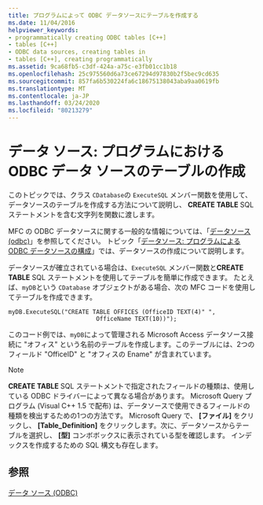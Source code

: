 ```yaml
---
title: プログラムによって ODBC データソースにテーブルを作成する
ms.date: 11/04/2016
helpviewer_keywords:
- programmatically creating ODBC tables [C++]
- tables [C++]
- ODBC data sources, creating tables in
- tables [C++], creating programmatically
ms.assetid: 9ca68fb5-c3df-424a-a75c-e3fb01cc1b18
ms.openlocfilehash: 25c975560d6a73ce67294d97830b2f5bec9cd635
ms.sourcegitcommit: 857fa6b530224fa6c18675138043aba9aa0619fb
ms.translationtype: MT
ms.contentlocale: ja-JP
ms.lasthandoff: 03/24/2020
ms.locfileid: "80213279"
---
```

# <a name="data-source-programmatically-creating-a-table-in-an-odbc-data-source"></a>データ ソース: プログラムにおける ODBC データ ソースのテーブルの作成

このトピックでは、クラス `CDatabase`の `ExecuteSQL` メンバー関数を使用して、データソースのテーブルを作成する方法について説明し、 **CREATE TABLE** SQL ステートメントを含む文字列を関数に渡します。

MFC の ODBC データソースに関する一般的な情報については、「[データソース (odbc)](../../data/odbc/data-source-odbc.md)」を参照してください。 トピック「[データソース: プログラムによる ODBC データソースの構成](../../data/odbc/data-source-programmatically-configuring-an-odbc-data-source.md)」では、データソースの作成について説明します。

データソースが確立されている場合は、`ExecuteSQL` メンバー関数と**CREATE TABLE** SQL ステートメントを使用してテーブルを簡単に作成できます。 たとえば、`myDB`という `CDatabase` オブジェクトがある場合、次の MFC コードを使用してテーブルを作成できます。

```
myDB.ExecuteSQL("CREATE TABLE OFFICES (OfficeID TEXT(4)" ",
                         OfficeName TEXT(10))");
```

このコード例では、`myDB`によって管理される Microsoft Access データソース接続に "オフィス" という名前のテーブルを作成します。このテーブルには、2つのフィールド "OfficeID" と "オフィスの Ename" が含まれています。

> [!NOTE]
>  **CREATE TABLE** SQL ステートメントで指定されたフィールドの種類は、使用している ODBC ドライバーによって異なる場合があります。 Microsoft Query プログラム (Visual C++ 1.5 で配布) は、データソースで使用できるフィールドの種類を検出するための1つの方法です。 Microsoft Query で、 **[ファイル]** をクリックし、 **[Table_Definition]** をクリックします。次に、データソースからテーブルを選択し、 **[型]** コンボボックスに表示されている型を確認します。 インデックスを作成するための SQL 構文も存在します。

## <a name="see-also"></a>参照

[データ ソース (ODBC)](../../data/odbc/data-source-odbc.md)
